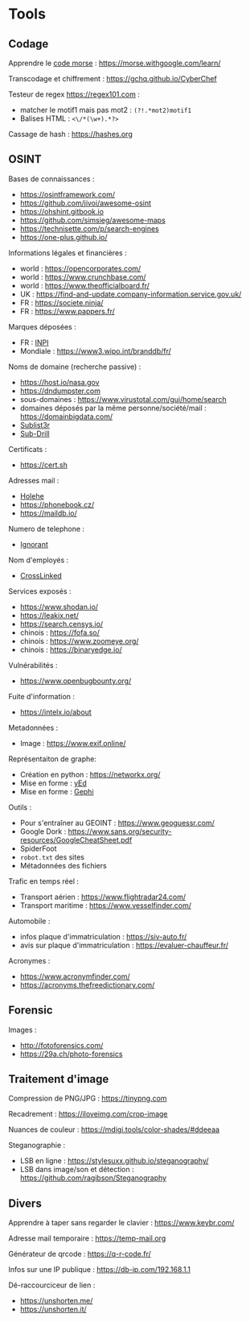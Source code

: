 # Tools

## Codage

Apprendre le [code morse](https://fr.wikipedia.org/wiki/Code_Morse_international) : https://morse.withgoogle.com/learn/

Transcodage et chiffrement : https://gchq.github.io/CyberChef

Testeur de regex https://regex101.com :
- matcher le motif1 mais pas mot2 : `(?!.*mot2)motif1`
- Balises HTML : `<\/*(\w+).*?>`

Cassage de hash : https://hashes.org

## OSINT

Bases de connaissances :
- https://osintframework.com/
- https://github.com/jivoi/awesome-osint
- https://ohshint.gitbook.io
- https://github.com/simsieg/awesome-maps
- https://technisette.com/p/search-engines
- https://one-plus.github.io/

Informations légales et financières :
- world : https://opencorporates.com/
- world : https://www.crunchbase.com/
- world : https://www.theofficialboard.fr/
- UK : https://find-and-update.company-information.service.gov.uk/
- FR : https://societe.ninja/
- FR : https://www.pappers.fr/

Marques déposées :
- FR : [INPI](https://data.inpi.fr/)
- Mondiale : https://www3.wipo.int/branddb/fr/

Noms de domaine (recherche passive) :
- https://host.io/nasa.gov
- https://dndumpster.com
- sous-domaines : https://www.virustotal.com/gui/home/search
- domaines déposés par la même personne/société/mail : https://domainbigdata.com/
- [Sublist3r](https://github.com/aboul3la/Sublist3r)
- [Sub-Drill](https://github.com/Fadavvi/Sub-Drill)

Certificats :
- https://cert.sh

Adresses mail :
- [Holehe](https://github.com/megadose/holehe)
- https://phonebook.cz/
- https://maildb.io/

Numero de telephone :
- [Ignorant](https://github.com/megadose/ignorant)

Nom d'employés :
- [CrossLinked](https://github.com/m8r0wn/crosslinked)

Services exposés :
- https://www.shodan.io/
- https://leakix.net/
- https://search.censys.io/
- chinois : https://fofa.so/
- chinois : https://www.zoomeye.org/
- chinois : https://binaryedge.io/

Vulnérabilités :
- https://www.openbugbounty.org/

Fuite d'information :
- https://intelx.io/about

Metadonnées :
- Image : https://www.exif.online/

Représentaiton de graphe:
- Création en python : https://networkx.org/
- Mise en forme : [yEd](https://www.yworks.com/downloads#yEd)
- Mise en forme : [Gephi](https://gephi.org/)

Outils :
- Pour s'entraîner au GEOINT : https://www.geoguessr.com/
- Google Dork : https://www.sans.org/security-resources/GoogleCheatSheet.pdf
- SpiderFoot
- `robot.txt` des sites
- Métadonnées des fichiers

Trafic en temps réel :
- Transport aérien : https://www.flightradar24.com/
- Transport maritime : https://www.vesselfinder.com/

Automobile :
- infos plaque d'immatriculation : https://siv-auto.fr/
- avis sur plaque d'immatriculation : https://evaluer-chauffeur.fr/

Acronymes :
- https://www.acronymfinder.com/
- https://acronyms.thefreedictionary.com/

## Forensic

Images :
- http://fotoforensics.com/
- https://29a.ch/photo-forensics

## Traitement d'image

Compression de PNG/JPG : https://tinypng.com

Recadrement : https://iloveimg.com/crop-image

Nuances de couleur : https://mdigi.tools/color-shades/#ddeeaa

Steganographie :
- LSB en ligne : https://stylesuxx.github.io/steganography/
- LSB dans image/son et détection : https://github.com/ragibson/Steganography

## Divers

Apprendre à taper sans regarder le clavier : https://www.keybr.com/

Adresse mail temporaire : https://temp-mail.org

Générateur de qrcode : https://q-r-code.fr/

Infos sur une IP publique : https://db-ip.com/192.168.1.1

Dé-raccourciceur de lien :
- https://unshorten.me/
- https://unshorten.it/
